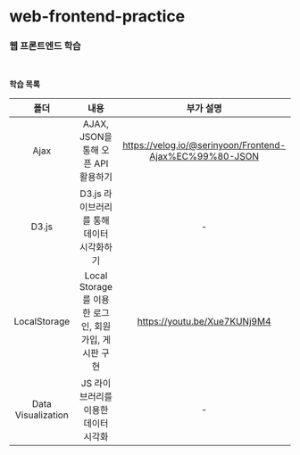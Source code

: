 # web-frontend-practice
### 웹 프론트엔드 학습
<br />

**학습 목록**

| 폴더 | 내용 | 부가 설명 |
|:-:|:-:|:-:|
| Ajax | AJAX, JSON을 통해 오픈 API 활용하기 | https://velog.io/@serinyoon/Frontend-Ajax%EC%99%80-JSON |
| D3.js | D3.js 라이브러리를 통해 데이터 시각화하기 | - |
| LocalStorage | Local Storage를 이용한 로그인, 회원가입, 게시판 구현 | https://youtu.be/Xue7KUNj9M4 |
| Data Visualization | JS 라이브러리를 이용한 데이터 시각화 | - |
